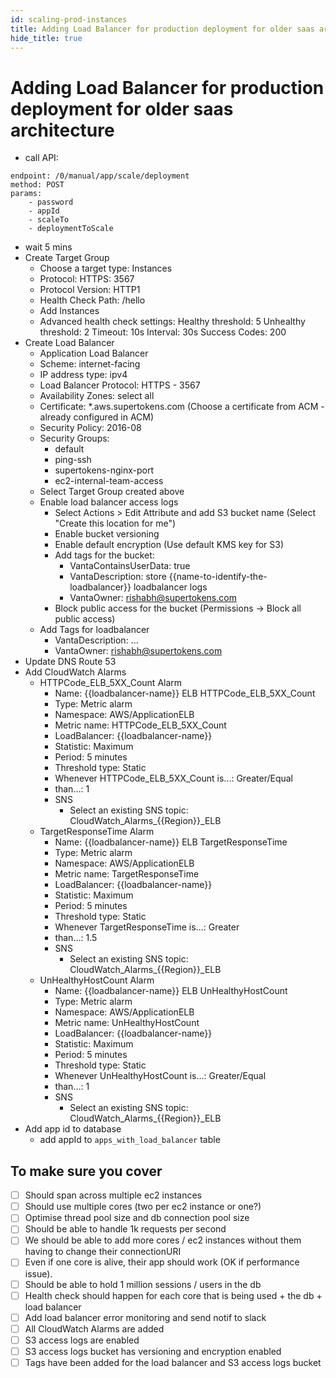 ```yaml
---
id: scaling-prod-instances
title: Adding Load Balancer for production deployment for older saas architecture
hide_title: true
---
```


# Adding Load Balancer for production deployment for older saas architecture

- call API:
```
endpoint: /0/manual/app/scale/deployment
method: POST
params:
    - password
    - appId
    - scaleTo
    - deploymentToScale
```
- wait 5 mins
- Create Target Group
    - Choose a target type: Instances
    - Protocol:
        HTTPS: 3567
    - Protocol Version: HTTP1
    - Health Check Path: /hello
    - Add Instances
    - Advanced health check settings:
        Healthy threshold: 5
        Unhealthy threshold: 2
        Timeout: 10s
        Interval: 30s
        Success Codes: 200
- Create Load Balancer
    - Application Load Balancer
    - Scheme: internet-facing
    - IP address type: ipv4
    - Load Balancer Protocol:
        HTTPS - 3567
    -  Availability Zones: select all
    - Certificate: *.aws.supertokens.com (Choose a certificate from ACM  - already configured in ACM)
    - Security Policy: 2016-08
    - Security Groups:
        - default
        - ping-ssh
        - supertokens-nginx-port
        - ec2-internal-team-access
    - Select Target Group created above
    - Enable load balancer access logs
        - Select Actions > Edit Attribute and add S3 bucket name (Select "Create this location for me")
        - Enable bucket versioning
        - Enable default encryption (Use default KMS key for S3)
        - Add tags for the bucket:
            - VantaContainsUserData: true
            - VantaDescription: store {{name-to-identify-the-loadbalancer}} loadbalancer logs
            - VantaOwner: rishabh@supertokens.com
        - Block public access for the bucket (Permissions -> Block all public access)
    - Add Tags for loadbalancer
        - VantaDescription: ...
        - VantaOwner: rishabh@supertokens.com
- Update DNS Route 53
- Add CloudWatch Alarms
    - HTTPCode_ELB_5XX_Count Alarm
        - Name: {{loadbalancer-name}} ELB HTTPCode_ELB_5XX_Count
        - Type: Metric alarm
        - Namespace: AWS/ApplicationELB
        - Metric name: HTTPCode_ELB_5XX_Count
        - LoadBalancer: {{loadbalancer-name}}
        - Statistic: Maximum
        - Period: 5 minutes
        - Threshold type: Static
        - Whenever HTTPCode_ELB_5XX_Count is...: Greater/Equal
        - than…: 1
        - SNS
            - Select an existing SNS topic: CloudWatch_Alarms_{{Region}}_ELB <!--- e.g. US_East_1, should be easy cause it will be in dropdown menu --->
    - TargetResponseTime Alarm
        - Name: {{loadbalancer-name}} ELB TargetResponseTime
        - Type: Metric alarm
        - Namespace: AWS/ApplicationELB
        - Metric name: TargetResponseTime
        - LoadBalancer: {{loadbalancer-name}}
        - Statistic: Maximum
        - Period: 5 minutes
        - Threshold type: Static
        - Whenever TargetResponseTime is...: Greater
        - than…: 1.5
        - SNS
            - Select an existing SNS topic: CloudWatch_Alarms_{{Region}}_ELB <!--- e.g. US_East_1, should be easy cause it will be in dropdown menu --->
    - UnHealthyHostCount Alarm
        - Name: {{loadbalancer-name}} ELB UnHealthyHostCount
        - Type: Metric alarm
        - Namespace: AWS/ApplicationELB
        - Metric name: UnHealthyHostCount
        - LoadBalancer: {{loadbalancer-name}}
        - Statistic: Maximum
        - Period: 5 minutes
        - Threshold type: Static
        - Whenever UnHealthyHostCount is...: Greater/Equal
        - than…: 1
        - SNS
            - Select an existing SNS topic: CloudWatch_Alarms_{{Region}}_ELB <!--- e.g. US_East_1, should be easy cause it will be in dropdown menu --->
- Add app id to database
    - add appId to `apps_with_load_balancer` table


## To make sure you cover
- [ ] Should span across multiple ec2 instances
- [ ] Should use multiple cores (two per ec2 instance or one?)
- [ ] Optimise thread pool size and db connection pool size
- [ ] Should be able to handle 1k requests per second
- [ ] We should be able to add more cores / ec2 instances without them having to change their connectionURI
- [ ] Even if one core is alive, their app should work (OK if performance issue).
- [ ] Should be able to hold 1 million sessions / users in the db
- [ ] Health check should happen for each core that is being used + the db + load balancer
- [ ] Add load balancer error monitoring and send notif to slack
- [ ] All CloudWatch Alarms are added
- [ ] S3 access logs are enabled
- [ ] S3 access logs bucket has versioning and encryption enabled
- [ ] Tags have been added for the load balancer and S3 access logs bucket
